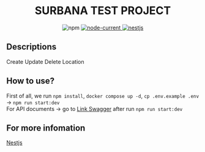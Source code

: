 <h1 align="center">SURBANA TEST PROJECT</h1>
<p align="center">
  <img alt="npm" src="https://img.shields.io/npm/v/npm">

  <a href="https://nodejs.org/dist/latest-v18.x/docs/api">
    <img alt="node-current" src="https://img.shields.io/node/v/passport">
  </a>

  <a href="https://docs.nestjs.com/">
    <img alt="nestjs" src="https://img.shields.io/badge/nestjs->=10.0.0-brightgreen">
  </a>
</p>

## Descriptions
Create Update Delete Location 

## How to use?
  First of all, we run `npm install`, `docker compose up -d`, `cp .env.example .env` -> `npm run start:dev`<br />
  For API documents -> go to <a href="http://localhost:3000/api">Link Swagger</a> after run `npm run start:dev`

## For more infomation
[Nestjs](https://docs.nestjs.com/)